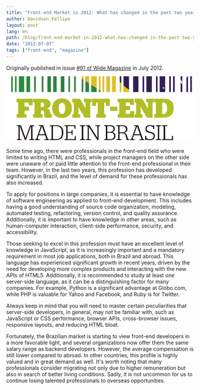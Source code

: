 ```yaml
---
title: "Front-end Market in 2012: What has changed in the past two years?"
author: Davidson Fellipe
layout: post
lang: en
path: /blog/front-end-market-in-2012-what-has-changed-in-the-past-two-years/
date: "2012-07-07"
tags: ["front-end", "magazine"]
---
```


Originally published in issue [#91 of Wide Magazine](http://www.revistawide.com.br/index.php/2012/7) in July 2012.


![](./revista-wide-front-end-made-in-brazil.png)

Some time ago, there were professionals in the front-end field who were limited to writing HTML and CSS, while project managers on the other side were unaware of or paid little attention to the front-end professional in their team. However, in the last two years, this profession has developed significantly in Brazil, and the level of demand for these professionals has also increased.

To apply for positions in large companies, it is essential to have knowledge of software engineering as applied to front-end development. This includes having a good understanding of source code organization, modeling, automated testing, refactoring, version control, and quality assurance. Additionally, it is important to have knowledge in other areas, such as human-computer interaction, client-side performance, security, and accessibility.

Those seeking to excel in this profession must have an excellent level of knowledge in JavaScript, as it is increasingly important and a mandatory requirement in most job applications, both in Brazil and abroad. This language has experienced significant growth in recent years, driven by the need for developing more complex products and interacting with the new APIs of HTML5. Additionally, it is recommended to study at least one server-side language, as it can be a distinguishing factor for many companies. For example, Python is a significant advantage at Globo.com, while PHP is valuable for Yahoo and Facebook, and Ruby is for Twitter.

Always keep in mind that you will need to master certain peculiarities that server-side developers, in general, may not be familiar with, such as JavaScript or CSS performance, browser APIs, cross-browser issues, responsive layouts, and reducing HTML bloat.

Fortunately, the Brazilian market is starting to view front-end developers in a more favorable light, and several organizations now offer them the same salary range as backend developers. However, the average compensation is still lower compared to abroad. In other countries, this profile is highly valued and in great demand as well. It's worth noting that many professionals consider migrating not only due to higher remuneration but also in search of better living conditions. Sadly, it is not uncommon for us to continue losing talented professionals to overseas opportunities.